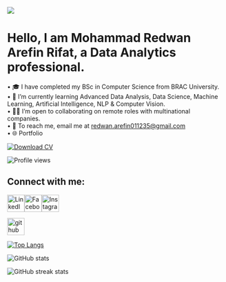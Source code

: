 ![](https://scontent.fdac20-1.fna.fbcdn.net/v/t39.30808-6/510969206_4131336193778457_6913607674230939229_n.jpg?_nc_cat=106&ccb=1-7&_nc_sid=86c6b0&_nc_eui2=AeEwctZ9mr7tdacftbg732MHtHHkv7FUnlG0ceS_sVSeUTMsWlMVQdIDS6P-A7RPCRl8dnQuf46dNB57kWTEJTx2&_nc_ohc=cAo2ZAqrU0AQ7kNvwEyeXk6&_nc_oc=AdmxWYBXyvl0WIEYRZ0I73wO6AG-ul83DAdpo6D-uuAkrTbZy5hrqfZS33ne56H5NGs&_nc_zt=23&_nc_ht=scontent.fdac20-1.fna&_nc_gid=eFWeKN_6nG6bawhUoTc0KA&oh=00_AfStlR9v2TaQrYkjIgGCDxtppve55hoJFPBduQ7pNamNiQ&oe=686ED77A)


# Hello, I am Mohammad Redwan Arefin Rifat, a Data Analytics professional.

• 🎓 I have completed my BSc in Computer Science from BRAC University.  
• 🌱 I’m currently learning Advanced Data Analysis, Data Science, Machine Learning, Artificial Intelligence, NLP & Computer Vision.  
• 🧑‍💻 I’m open to collaborating on remote roles with multinational companies.  
• 📧 To reach me, email me at [redwan.arefin011235@gmail.com](mailto:redwan.arefin011235@gmail.com)  
• 🌐 Portfolio  

[![Download CV](https://img.shields.io/badge/-Download%20CV-green?style=for-the-badge&logo=adobeacrobatreader&logoColor=white)](https://github.com/redwan011235/redwan011235/raw/main/Mohammad_Redwan_Arefin_Rifat_CV.pdf)






![Profile views](https://komarev.com/ghpvc/?username=redwan011235&color=blue)

## Connect with me:

<p>
  <a href="https://www.linkedin.com/in/redwanarefin/" target="_blank" rel="noopener noreferrer"><img src="https://img.icons8.com/color/48/linkedin.png" alt="LinkedIn" width="40" height="40" style="vertical-align:middle;"/></a><a href="https://www.facebook.com/redwan.arefin011235/" target="_blank" rel="noopener noreferrer"><img src="https://img.icons8.com/color/48/facebook.png" alt="Facebook" width="40" height="40" style="vertical-align:middle;"/></a><a href="https://www.instagram.com/redwan.arefin/" target="_blank" rel="noopener noreferrer"><img src="https://img.icons8.com/color/48/instagram-new.png" alt="Instagram" width="40" height="40" style="vertical-align:middle;"/></a>
</p>


[<img src='https://cdn.jsdelivr.net/npm/simple-icons@3.0.1/icons/github.svg' alt='github' height='40'>](https://github.com/redwan011235)  

[![Top Langs](https://github-readme-stats.vercel.app/api/top-langs/?username=redwan011235)](https://github.com/anuraghazra/github-readme-stats)

![GitHub stats](https://github-readme-stats.vercel.app/api?username=redwan011235&show_icons=true)  

![GitHub streak stats](https://streak-stats.demolab.com/?user=redwan011235)  















